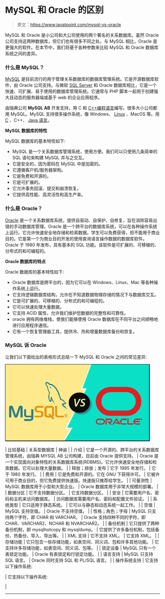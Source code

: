 # MySQL 和 Oracle 的区别

> 原文：<https://www.javatpoint.com/mysql-vs-oracle>

MySQL 和 Oracle 是小公司和大公司使用的两个著名的关系数据库。虽然 Oracle 公司支持这两种数据库，但它们也有很多不同之处。与 MySQL 相比，Oracle 是更强大的软件。在本节中，我们将基于各种参数来比较 MySQL 和 Oracle 数据库系统之间的差异。

### 什么是 MySQL？

[MySQL](https://www.javatpoint.com/mysql-tutorial) 是目前流行的用于管理关系数据库的数据库管理系统。它是开源数据库软件，由 Oracle 公司支持。与微软 [SQL Server](https://www.javatpoint.com/sql-server-tutorial) 和 Oracle 数据库相比，它是一个快速、可扩展、易于使用的数据库管理系统。它通常与 PHP 脚本一起用于创建强大且动态的服务器端或基于 web 的企业应用程序。

由瑞典公司 **MySQL AB** 开发支持，用 C 和 [C++编程语言](https://www.javatpoint.com/cpp-tutorial)编写。很多大小公司都用 MySQL。MySQL 支持很多操作系统，像 Windows、 [Linux](https://www.javatpoint.com/linux-tutorial) 、MacOS 等。用 [C](https://www.javatpoint.com/c-programming-language-tutorial) 、C++、 [Java 语言](https://www.javatpoint.com/java-tutorial)。

**MySQL 数据库的特性**

MySQL 数据库的基本特性如下:

*   MySQL 是一个关系数据库管理系统，使用方便。我们可以只使用几条简单的 SQL 语句来构建 MySQL 并与之交互。
*   它是安全的，因为密码在 MySQL 中是加密的。
*   它遵循客户机/服务器架构。
*   它是免费和开源的。
*   它是可扩展的。
*   它允许事务回滚、提交和崩溃恢复。
*   它提供高性能、高灵活性和高生产率。

### 什么是 Oracle？

[Oracle](https://www.javatpoint.com/oracle-tutorial) 是一个关系数据库系统，提供自驱动、自保护、自修复，旨在消除容易出错的手动数据库管理。Oracle 是一个跨平台的数据库系统，可以在各种操作系统上运行。它允许快速安全地存储和检索数据。学生可以免费获得，但不能用于商业目的。它是第一个为商业目的开发的使用查询语言操作数据的数据库软件。Oracle 于 1980 年发布，具有基本的 SQL 功能。该软件是可扩展的、可移植的、分布式的和可编程的。

**Oracle 数据库的特点**

Oracle 数据库的基本特性如下:

*   Oracle 数据库是跨平台的，因为它可以在 Windows、Linux、Mac 等各种操作系统上运行。
*   它支持逻辑数据库结构，允许在不知道数据物理存储的情况下与数据库交互。
*   它是可扩展的、可移植的、分布式的和可编程的。
*   它可以快速处理大量数据。
*   它支持 ACID 属性，允许我们维护您数据的完整性和可靠性。
*   oracle 拥有网络堆栈，使我们能够使用 Oracle 数据库在不同平台之间顺畅地进行应用程序通信。
*   它有一个恢复管理器工具，提供冷、热和增量数据库备份和恢复。

### MySQL 诉 Oracle

让我们以下面给出的表格形式总结一下 MySQL 和 Oracle 之间的常见差异:

![MySQL vs Oracle](img/fbcf6251155df858e3d137d9a2b82e40.png)

| 比较基础 | 关系型数据库 | 神谕 |
| 介绍 | 它是一个开源的、跨平台的关系数据库管理系统，由瑞典 MYSQL AB 公司构建，目前由 Oracle 提供支持。 | Oracle 是一个实现面向对象特性的关系数据库系统(RDBMS)。它允许快速安全地存储和检索数据。它可以处理大量数据。 |
| 释放；排放；发布 | 它于 1995 年发行。 | 它于 1980 年发行。 |
| 费用 | 它是免费和开源的。它在 GNU 下获得许可。 | 它被许可用于商业目的，但它免费提供快速版。快速版只推荐给学生。 |
| 可量测性 | MySQL 数据库用于小型和大型企业。 | Oracle 数据库用于非常大规模的部署。 |
| 数据分区 | 它不支持数据分区。 | 它支持数据分区。 |
| 安全 | 它需要用户名、密码和主机来访问数据库。 | 访问数据库需要用户名、密码和配置文件验证。 |
| 系统类型 | 它只适用于静态系统。 | 它可以与静态和动态系统一起工作。 |
| 空值 | MySQL 支持空值。 | Oracle 不支持空值。 |
| 性格；角色；字母 | MySQL 只支持两个字符，即 CHAR 和 VARCHAR。 | Oracle 支持四种不同的字符，即 CHAR、VARCHAR2、NCHAR 和 NVARCHAR2。 |
| 备份机制 | 它只提供了两种备份机制，即 mysqlhotcopy 和 mysqldump。 | 它提供了许多备份机制，包括备份、热备份、导入、导出等。 |
| XML 支持 | 它不支持 XML。 | 它支持 XML。 |
| 存储功能 | 它只包含一些存储功能，如表空间、同义词、包和许多其他功能。 | 它支持许多存储功能，如表空间、同义词、包等。 |
| 锁定设备 | MySQL 只有一个表锁定功能。 | Oracle 有表锁定和行锁定功能。 |
| 语言支持 | MySQL 只支持 SQL 语言。 | Oracle 同时支持 SQL 和 PL/SQL 语言。 |
| 操作系统支持 | 它支持以下操作系统:

 | 它支持以下操作系统:

 |

* * *